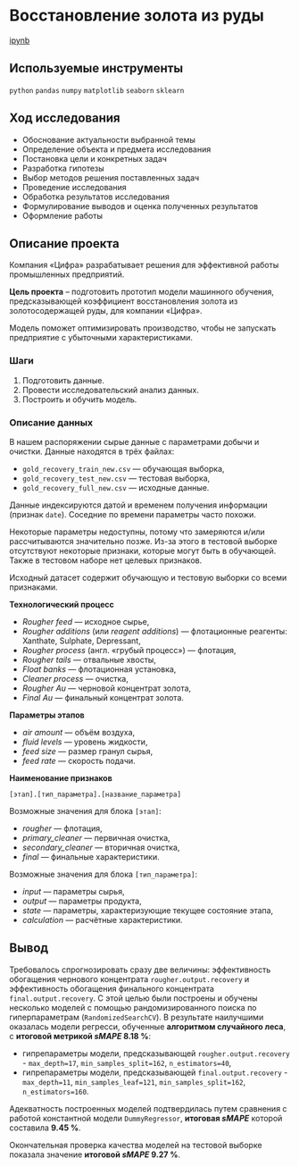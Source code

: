 # Восстановление золота из руды

[ipynb](https://github.com/apashina/data-science-yandex-praktikum/blob/main/Recovery_of_gold_from_ore/09_recovery_of_gold_from_ore.ipynb)

## Используемые инструменты

`python` `pandas` `numpy` `matplotlib` `seaborn` `sklearn`

## Ход исследования

* Обоснование актуальности выбранной темы
* Определение объекта и предмета исследования
* Постановка цели и конкретных задач
* Разработка гипотезы
* Выбор методов решения поставленных задач
* Проведение исследования
* Обработка результатов исследования
* Формулирование выводов и оценка полученных результатов
* Оформление работы

## Описание проекта

Компания «Цифра» разрабатывает решения для эффективной работы промышленных предприятий.

**Цель проекта** – подготовить прототип модели машинного обучения, предсказывающей коэффициент восстановления золота из золотосодержащей руды, для компании «Цифра».

Модель поможет оптимизировать производство, чтобы не запускать предприятие с убыточными характеристиками.

### Шаги 

1. Подготовить данные.
2. Провести исследовательский анализ данных.
3. Построить и обучить модель.

### Описание данных

В нашем распоряжении сырые данные с параметрами добычи и очистки. Данные находятся в трёх файлах:

* `gold_recovery_train_new.csv` — обучающая выборка,
* `gold_recovery_test_new.csv` — тестовая выборка,
* `gold_recovery_full_new.csv` — исходные данные.

Данные индексируются датой и временем получения информации (признак `date`). Соседние по времени параметры часто похожи.

Некоторые параметры недоступны, потому что замеряются и/или рассчитываются значительно позже. Из-за этого в тестовой выборке отсутствуют некоторые признаки, которые могут быть в обучающей. Также в тестовом наборе нет целевых признаков.

Исходный датасет содержит обучающую и тестовую выборки со всеми признаками.

**Технологический процесс**

* *Rougher feed* — исходное сырье,
* *Rougher additions* (или *reagent additions*) — флотационные реагенты: Xanthate, Sulphate, Depressant,
* *Rougher process* (англ. «грубый процесс») — флотация,
* *Rougher tails* — отвальные хвосты,
* *Float banks* — флотационная установка,
* *Cleaner process* — очистка,
* *Rougher Au* — черновой концентрат золота,
* *Final Au* — финальный концентрат золота.

**Параметры этапов**

* *air amount* — объём воздуха,
* *fluid levels* — уровень жидкости,
* *feed size* — размер гранул сырья,
* *feed rate* — скорость подачи.

**Наименование признаков**

`[этап].[тип_параметра].[название_параметра]`

Возможные значения для блока `[этап]`:

* *rougher* — флотация,
* *primary_cleaner* — первичная очистка,
* *secondary_cleaner* — вторичная очистка,
* *final* — финальные характеристики.

Возможные значения для блока `[тип_параметра]`:

* *input* — параметры сырья,
* *output* — параметры продукта,
* *state* — параметры, характеризующие текущее состояние этапа,
* *calculation* — расчётные характеристики.

## Вывод

Требовалось спрогнозировать сразу две величины: эффективность обогащения чернового концентрата `rougher.output.recovery` и
эффективность обогащения финального концентрата `final.output.recovery`. С этой целью были построены и обучены несколько моделей с помощью рандомизированного поиска по гиперпараметрам (`RandomizedSearchCV`). В результате наилучшими оказалась модели регресси, обученные **алгоритмом случайного леса**, с **итоговой метрикой *sMAPE* 8.18 %**:

* гипрепараметры модели, предсказывающей `rougher.output.recovery` - `max_depth=17`, `min_samples_split=162`, `n_estimators=40`,
* гипрепараметры модели, предсказывающей `final.output.recovery` - `max_depth=11`, `min_samples_leaf=121`, `min_samples_split=162`, `n_estimators=160`.

Адекватность построенных моделей подтвердилась путем сравнения с работой константной модели `DummyRegressor`, **итоговая *sMAPE*** которой составила **9.45 %**.

Окончательная проверка качества моделей на тестовой выборке показала значение **итоговой *sMAPE* 9.27 %**.
